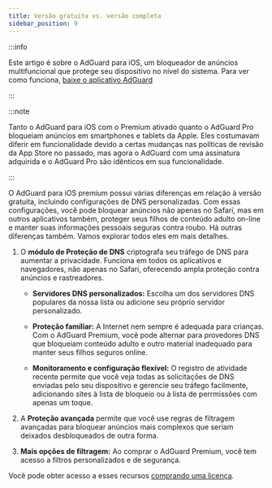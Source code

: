 ```yaml
---
title: Versão gratuita vs. versão completa
sidebar_position: 9
---
```


:::info

Este artigo é sobre o AdGuard para iOS, um bloqueador de anúncios multifuncional que protege seu dispositivo no nível do sistema. Para ver como funciona, [baixe o aplicativo AdGuard](https://agrd.io/download-kb-adblock)

:::

:::note

Tanto o AdGuard para iOS com o Premium ativado quanto o AdGuard Pro bloqueiam anúncios em smartphones e tablets da Apple. Eles costumavam diferir em funcionalidade devido a certas mudanças nas políticas de revisão da App Store no passado, mas agora o AdGuard com uma assinatura adquirida e o AdGuard Pro são idênticos em sua funcionalidade.

:::

O AdGuard para iOS premium possui várias diferenças em relação à versão gratuita, incluindo configurações de DNS personalizadas. Com essas configurações, você pode bloquear anúncios não apenas no Safari, mas em outros aplicativos também, proteger seus filhos de conteúdo adulto on-line e manter suas informações pessoais seguras contra roubo. Há outras diferenças também. Vamos explorar todos eles em mais detalhes.

1. O **módulo de Proteção de DNS** criptografa seu tráfego de DNS para aumentar a privacidade. Funciona em todos os aplicativos e navegadores, não apenas no Safari, oferecendo ampla proteção contra anúncios e rastreadores.

   - **Servidores DNS personalizados:** Escolha um dos servidores DNS populares da nossa lista ou adicione seu próprio servidor personalizado.

   - **Proteção famíliar:** A Internet nem sempre é adequada para crianças. Com o AdGuard Premium, você pode alternar para provedores DNS que bloqueiam conteúdo adulto e outro material inadequado para manter seus filhos seguros online.

   - **Monitoramento e configuração flexível:** O registro de atividade recente permite que você veja todas as solicitações de DNS enviadas pelo seu dispositivo e gerencie seu tráfego facilmente, adicionando sites à lista de bloqueio ou à lista de perrmissões com apenas um toque.

2. A **Proteção avançada** permite que você use regras de filtragem avançadas para bloquear anúncios mais complexos que seriam deixados desbloqueados de outra forma.

3. **Mais opções de filtragem:** Ao comprar o AdGuard Premium, você tem acesso a filtros personalizados e de segurança.

Você pode obter acesso a esses recursos [comprando uma licença](https://adguard.com/license.html).
